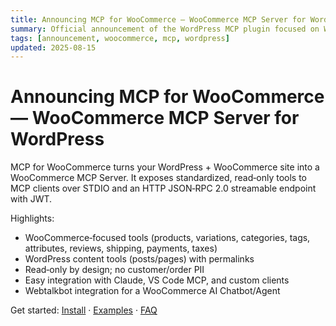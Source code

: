 ```yaml
---
title: Announcing MCP for WooCommerce — WooCommerce MCP Server for WordPress
summary: Official announcement of the WordPress MCP plugin focused on WooCommerce with STDIO and HTTP streamable endpoints and JWT.
tags: [announcement, woocommerce, mcp, wordpress]
updated: 2025-08-15
---
```


# Announcing MCP for WooCommerce — WooCommerce MCP Server for WordPress

MCP for WooCommerce turns your WordPress + WooCommerce site into a WooCommerce MCP Server. It exposes standardized, read‑only tools to MCP clients over STDIO and an HTTP JSON‑RPC 2.0 streamable endpoint with JWT.

Highlights:
- WooCommerce‑focused tools (products, variations, categories, tags, attributes, reviews, shipping, payments, taxes)
- WordPress content tools (posts/pages) with permalinks
- Read‑only by design; no customer/order PII
- Easy integration with Claude, VS Code MCP, and custom clients
- Webtalkbot integration for a WooCommerce AI Chatbot/Agent

Get started: [Install](woocommerce-mcp-server/install.md) · [Examples](woocommerce-mcp-server/examples.md) · [FAQ](woocommerce-mcp-server/faq.md)

<script type="application/ld+json">
{
  "@context":"https://schema.org",
  "@type":"TechArticle",
  "headline":"Announcing MCP for WooCommerce — WooCommerce MCP Server for WordPress",
  "about":"Model Context Protocol for WooCommerce on WordPress",
  "dateModified":"2025-08-15",
  "mainEntityOfPage":{"@type":"WebPage","@id":"https://iosdevsk.github.io/mcp-for-woocommerce/announcement"}
}
</script>

